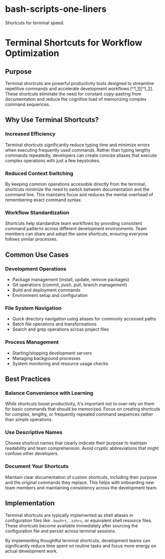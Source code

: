 # bash-scripts-one-liners
Shortcuts for terminal speed.

# Terminal Shortcuts for Workflow Optimization

## Purpose

Terminal shortcuts are powerful productivity tools designed to streamline repetitive commands and accelerate development workflows [^1_1][^1_2]. These shortcuts eliminate the need for constant copy-pasting from documentation and reduce the cognitive load of memorizing complex command sequences.

## Why Use Terminal Shortcuts?

### **Increased Efficiency**

Terminal shortcuts significantly reduce typing time and minimize errors when executing frequently used commands. Rather than typing lengthy commands repeatedly, developers can create concise aliases that execute complex operations with just a few keystrokes.

### **Reduced Context Switching**

By keeping common operations accessible directly from the terminal, shortcuts minimize the need to switch between documentation and the command line. This maintains focus and reduces the mental overhead of remembering exact command syntax.

### **Workflow Standardization**

Shortcuts help standardize team workflows by providing consistent command patterns across different development environments. Team members can share and adopt the same shortcuts, ensuring everyone follows similar processes.

## Common Use Cases

### **Development Operations**

- Package management (install, update, remove packages)
- Git operations (commit, push, pull, branch management)
- Build and deployment commands
- Environment setup and configuration


### **File System Navigation**

- Quick directory navigation using aliases for commonly accessed paths
- Batch file operations and transformations
- Search and grep operations across project files 


### **Process Management**

- Starting/stopping development servers
- Managing background processes
- System monitoring and resource usage checks


## Best Practices

### **Balance Convenience with Learning**

While shortcuts boost productivity, it's important not to over-rely on them for basic commands that should be memorized. Focus on creating shortcuts for complex, lengthy, or frequently repeated command sequences rather than simple operations.

### **Use Descriptive Names**

Choose shortcut names that clearly indicate their purpose to maintain readability and team comprehension. Avoid cryptic abbreviations that might confuse other developers.

### **Document Your Shortcuts**

Maintain clear documentation of custom shortcuts, including their purpose and the original commands they replace. This helps with onboarding new team members and maintaining consistency across the development team.

## Implementation

Terminal shortcuts are typically implemented as shell aliases in configuration files like `.bashrc`, `.zshrc`, or equivalent shell resource files. These shortcuts become available immediately after sourcing the configuration file and persist across terminal sessions.

By implementing thoughtful terminal shortcuts, development teams can significantly reduce time spent on routine tasks and focus more energy on actual development work.
